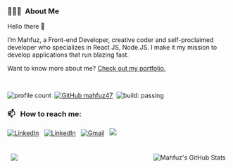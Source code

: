 ### 👨🏻‍💻 &nbsp;About Me

Hello there 👋

I’m Mahfuz, a Front-end Developer, creative coder and self-proclaimed developer who specializes in React JS, Node.JS. I make it my mission to develop applications that run blazing fast.

Want to know more about me? [Check out my portfolio.](https://mahfuzinfo.vercel.app/)

<br>

![profile count](https://komarev.com/ghpvc/?username=mahfuz47&color=red)&nbsp;
[![GitHub mahfuz47](https://img.shields.io/github/followers/mahfuz47?label=follow&style=social)](https://github.com/mahfuz47)&nbsp;
![build: passing](https://img.shields.io/badge/build-passing-success)


### 📫 &nbsp; How to reach me:

<a href="https://www.linkedin.com/in/mahfuz47/"><img alt="LinkedIn" src="https://img.shields.io/badge/linkedin%20-%230077B5.svg?&style=flat&logo=linkedin&logoColor=white"/></a> &nbsp;
<a href="https://twitter.com/MAHFUZ_47"><img alt="LinkedIn" src="https://img.shields.io/badge/twitter%20-%230077B5.svg?&style=flat&logo=twitter&logoColor=white"/></a> &nbsp;
<a href="mailto:mahfuzshikder560@gmail.com"><img alt="Gmail" src="https://img.shields.io/badge/Gmail-D14836?style=flat&logo=gmail&logoColor=white" /></a> &nbsp;
<a href="https://www.instagram.com/mahfuz_47/?hl=en"><img src="https://img.shields.io/badge/-@mahfuz_47-E4405F?style=flat&logo=Instagram&logoColor=white"/></a> &nbsp;

<!-- ## &#x1f4c8; GitHub Stats -->

<br>

<a href="https://github.com/mahfuz47">
  <img align="center" style="margin:0.5rem;" src="https://github-readme-stats.vercel.app/api/top-langs/?username=mahfuz47&hide=html,css&title_color=ffffff&text_color=c9cacc&icon_color=4AB197&bg_color=1A2B34" />
</a>

<a href="https://github.com/mahfuz47">
  <img align="right" style="margin:0.5rem" src="https://github-readme-stats.vercel.app/api?username=mahfuz47&show_icons=true&line_height=27&count_private=true&title_color=ffffff&text_color=c9cacc&icon_color=4AB097&bg_color=1A2B34" alt="Mahfuz's GitHub Stats" />
</a>

<br>
